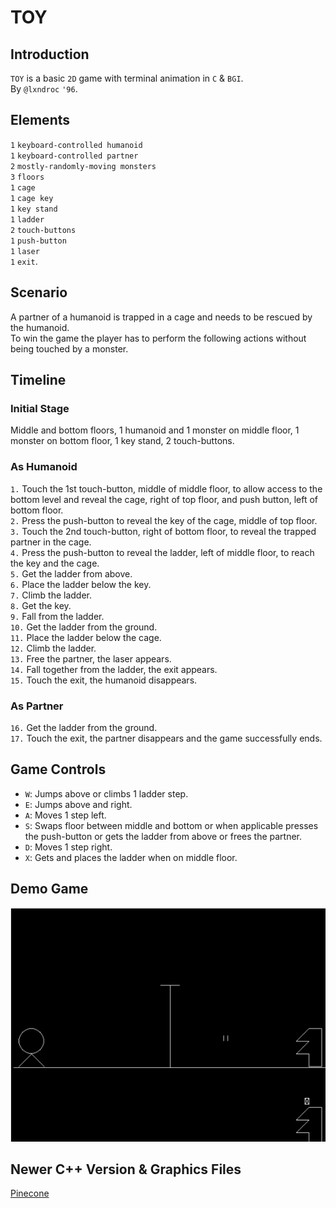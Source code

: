 # TOY
## Introduction
`TOY` is a basic `2D` game with terminal animation in `C` & `BGI`.<br>
By `@lxndroc` `'96`.
## Elements
`1` `keyboard-controlled humanoid`<br>
`1` `keyboard-controlled partner`<br>
`2` `mostly-randomly-moving monsters`<br>
`3` `floors`<br>
`1` `cage`<br>
`1` `cage key`<br>
`1` `key stand`<br>
`1` `ladder`<br>
`2` `touch-buttons`<br>
`1` `push-button`<br>
`1` `laser`<br>
`1` `exit`.
## Scenario
A partner of a humanoid is trapped in a cage and needs to be rescued by the humanoid.<br>
To win the game the player has to perform the following actions without being touched by a monster.
## Timeline
### Initial Stage
Middle and bottom floors, 1 humanoid and 1 monster on middle floor, 1 monster on bottom floor, 1 key stand, 2 touch-buttons.
### As Humanoid
`1.` Touch the 1st touch-button, middle of middle floor, to allow access to the bottom level and reveal the cage, right of top floor, and push button, left of bottom floor.<br>
`2.` Press the push-button to reveal the key of the cage, middle of top floor.<br>
`3.` Touch the 2nd touch-button, right of bottom floor, to reveal the trapped partner in the cage.<br>
`4.` Press the push-button to reveal the ladder, left of middle floor, to reach the key and the cage.<br>
`5.` Get the ladder from above.<br>
`6.` Place the ladder below the key.<br>
`7.` Climb the ladder.<br>
`8.` Get the key.<br>
`9.` Fall from the ladder.<br>
`10.` Get the ladder from the ground.<br>
`11.` Place the ladder below the cage.<br>
`12.` Climb the ladder.<br>
`13.` Free the partner, the laser appears.<br>
`14.` Fall together from the ladder, the exit appears.<br>
`15.` Touch the exit, the humanoid disappears.
### As Partner
`16.` Get the ladder from the ground.<br>
`17.` Touch the exit, the partner disappears and the game successfully ends.
## Game Controls
* `W`: Jumps above or climbs 1 ladder step.<br>
* `E`: Jumps above and right.<br>
* `A`: Moves 1 step left.<br>
* `S`: Swaps floor between middle and bottom or when applicable presses the push-button or gets the ladder from above or frees the partner.<br>
* `D`: Moves 1 step right.<br>
* `X`: Gets and places the ladder when on middle floor.
## Demo Game
[![Demo Game](https://github.com/lxndroc/mini-projects/blob/main/TOY_image.png)](https://github.com/lxndroc/mini-projects/blob/main/TOY_demo.mp4)
## Newer C++ Version & Graphics Files
[Pinecone](https://github.com/pinecone441248/pinecone-game/tree/main/ConsoleApplication1)

